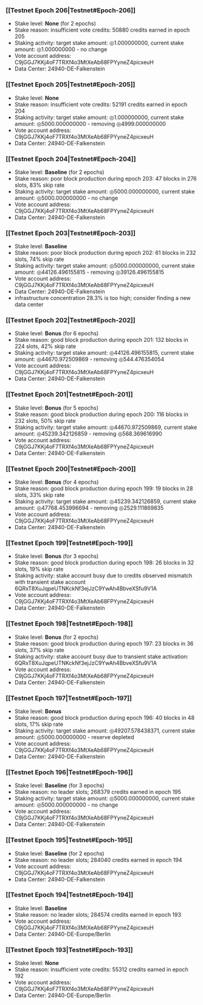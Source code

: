 ### [[Testnet Epoch 206|Testnet#Epoch-206]]
* Stake level: **None** (for 2 epochs)
* Stake reason: insufficient vote credits: 50880 credits earned in epoch 205
* Staking activity: target stake amount: ◎1.000000000, current stake amount: ◎1.000000000 - no change
* Vote account address: C9jGGJ7KKj4oF7TRXf4o3MtXeAb68FPYyneZ4picxeuH
* Data Center: 24940-DE-Falkenstein
### [[Testnet Epoch 205|Testnet#Epoch-205]]
* Stake level: **None**
* Stake reason: insufficient vote credits: 52191 credits earned in epoch 204
* Staking activity: target stake amount: ◎1.000000000, current stake amount: ◎5000.000000000 - removing ◎4999.000000000
* Vote account address: C9jGGJ7KKj4oF7TRXf4o3MtXeAb68FPYyneZ4picxeuH
* Data Center: 24940-DE-Falkenstein
### [[Testnet Epoch 204|Testnet#Epoch-204]]
* Stake level: **Baseline** (for 2 epochs)
* Stake reason: poor block production during epoch 203: 47 blocks in 276 slots, 83% skip rate
* Staking activity: target stake amount: ◎5000.000000000, current stake amount: ◎5000.000000000 - no change
* Vote account address: C9jGGJ7KKj4oF7TRXf4o3MtXeAb68FPYyneZ4picxeuH
* Data Center: 24940-DE-Falkenstein
### [[Testnet Epoch 203|Testnet#Epoch-203]]
* Stake level: **Baseline**
* Stake reason: poor block production during epoch 202: 61 blocks in 232 slots, 74% skip rate
* Staking activity: target stake amount: ◎5000.000000000, current stake amount: ◎44126.496155815 - removing ◎39126.496155815
* Vote account address: C9jGGJ7KKj4oF7TRXf4o3MtXeAb68FPYyneZ4picxeuH
* Data Center: 24940-DE-Falkenstein
* infrastructure concentration 28.3% is too high; consider finding a new data center
### [[Testnet Epoch 202|Testnet#Epoch-202]]
* Stake level: **Bonus** (for 6 epochs)
* Stake reason: good block production during epoch 201: 132 blocks in 224 slots, 42% skip rate
* Staking activity: target stake amount: ◎44126.496155815, current stake amount: ◎44670.972509869 - removing ◎544.476354054
* Vote account address: C9jGGJ7KKj4oF7TRXf4o3MtXeAb68FPYyneZ4picxeuH
* Data Center: 24940-DE-Falkenstein
### [[Testnet Epoch 201|Testnet#Epoch-201]]
* Stake level: **Bonus** (for 5 epochs)
* Stake reason: good block production during epoch 200: 116 blocks in 232 slots, 50% skip rate
* Staking activity: target stake amount: ◎44670.972509869, current stake amount: ◎45239.342126859 - removing ◎568.369616990
* Vote account address: C9jGGJ7KKj4oF7TRXf4o3MtXeAb68FPYyneZ4picxeuH
* Data Center: 24940-DE-Falkenstein
### [[Testnet Epoch 200|Testnet#Epoch-200]]
* Stake level: **Bonus** (for 4 epochs)
* Stake reason: good block production during epoch 199: 19 blocks in 28 slots, 33% skip rate
* Staking activity: target stake amount: ◎45239.342126859, current stake amount: ◎47768.453996694 - removing ◎2529.111869835
* Vote account address: C9jGGJ7KKj4oF7TRXf4o3MtXeAb68FPYyneZ4picxeuH
* Data Center: 24940-DE-Falkenstein
### [[Testnet Epoch 199|Testnet#Epoch-199]]
* Stake level: **Bonus** (for 3 epochs)
* Stake reason: good block production during epoch 198: 26 blocks in 32 slots, 19% skip rate
* Staking activity: stake account busy due to credits observed mismatch with transient stake account 6QRxT8XuJqpeUTNKckNf3ejJzC9YwAh4BbveXSfu9V1A
* Vote account address: C9jGGJ7KKj4oF7TRXf4o3MtXeAb68FPYyneZ4picxeuH
* Data Center: 24940-DE-Falkenstein
### [[Testnet Epoch 198|Testnet#Epoch-198]]
* Stake level: **Bonus** (for 2 epochs)
* Stake reason: good block production during epoch 197: 23 blocks in 36 slots, 37% skip rate
* Staking activity: stake account busy due to transient stake activation: 6QRxT8XuJqpeUTNKckNf3ejJzC9YwAh4BbveXSfu9V1A
* Vote account address: C9jGGJ7KKj4oF7TRXf4o3MtXeAb68FPYyneZ4picxeuH
* Data Center: 24940-DE-Falkenstein
### [[Testnet Epoch 197|Testnet#Epoch-197]]
* Stake level: **Bonus**
* Stake reason: good block production during epoch 196: 40 blocks in 48 slots, 17% skip rate
* Staking activity: target stake amount: ◎49207.578438371, current stake amount: ◎5000.000000000 - reserve depleted
* Vote account address: C9jGGJ7KKj4oF7TRXf4o3MtXeAb68FPYyneZ4picxeuH
* Data Center: 24940-DE-Falkenstein
### [[Testnet Epoch 196|Testnet#Epoch-196]]
* Stake level: **Baseline** (for 3 epochs)
* Stake reason: no leader slots; 268379 credits earned in epoch 195
* Staking activity: target stake amount: ◎5000.000000000, current stake amount: ◎5000.000000000 - no change
* Vote account address: C9jGGJ7KKj4oF7TRXf4o3MtXeAb68FPYyneZ4picxeuH
* Data Center: 24940-DE-Falkenstein
### [[Testnet Epoch 195|Testnet#Epoch-195]]
* Stake level: **Baseline** (for 2 epochs)
* Stake reason: no leader slots; 284040 credits earned in epoch 194
* Vote account address: C9jGGJ7KKj4oF7TRXf4o3MtXeAb68FPYyneZ4picxeuH
* Data Center: 24940-DE-Falkenstein
### [[Testnet Epoch 194|Testnet#Epoch-194]]
* Stake level: **Baseline**
* Stake reason: no leader slots; 284574 credits earned in epoch 193
* Vote account address: C9jGGJ7KKj4oF7TRXf4o3MtXeAb68FPYyneZ4picxeuH
* Data Center: 24940-DE-Europe/Berlin
### [[Testnet Epoch 193|Testnet#Epoch-193]]
* Stake level: **None**
* Stake reason: insufficient vote credits: 55312 credits earned in epoch 192
* Vote account address: C9jGGJ7KKj4oF7TRXf4o3MtXeAb68FPYyneZ4picxeuH
* Data Center: 24940-DE-Europe/Berlin